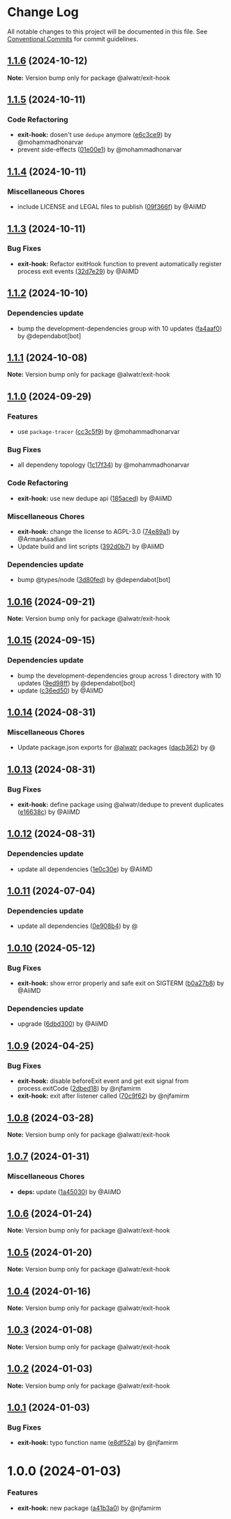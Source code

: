 # Change Log

All notable changes to this project will be documented in this file.
See [Conventional Commits](https://conventionalcommits.org) for commit guidelines.

## [1.1.6](https://github.com/Alwatr/nanolib/compare/@alwatr/exit-hook@1.1.5...@alwatr/exit-hook@1.1.6) (2024-10-12)

**Note:** Version bump only for package @alwatr/exit-hook

## [1.1.5](https://github.com/Alwatr/nanolib/compare/@alwatr/exit-hook@1.1.4...@alwatr/exit-hook@1.1.5) (2024-10-11)

### Code Refactoring

* **exit-hook:** dosen't use `dedupe` anymore ([e6c3ce9](https://github.com/Alwatr/nanolib/commit/e6c3ce91be0a42d5d1f857eca824a200eacc911c)) by @mohammadhonarvar
* prevent side-effects ([01e00e1](https://github.com/Alwatr/nanolib/commit/01e00e191385cc92b28677df0c01a085916ae677)) by @mohammadhonarvar

## [1.1.4](https://github.com/Alwatr/nanolib/compare/@alwatr/exit-hook@1.1.3...@alwatr/exit-hook@1.1.4) (2024-10-11)

### Miscellaneous Chores

* include LICENSE and LEGAL files to publish ([09f366f](https://github.com/Alwatr/nanolib/commit/09f366f680bfa9fb26acb2cd1ccbc68c5a9e9ad8)) by @AliMD

## [1.1.3](https://github.com/Alwatr/nanolib/compare/@alwatr/exit-hook@1.1.2...@alwatr/exit-hook@1.1.3) (2024-10-11)

### Bug Fixes

* **exit-hook:** Refactor exitHook function to prevent automatically register process exit events ([32d7e29](https://github.com/Alwatr/nanolib/commit/32d7e29dcd89dd4b7dc1a57da391ba8e70f5021d)) by @AliMD

## [1.1.2](https://github.com/Alwatr/nanolib/compare/@alwatr/exit-hook@1.1.1...@alwatr/exit-hook@1.1.2) (2024-10-10)

### Dependencies update

* bump the development-dependencies group with 10 updates ([fa4aaf0](https://github.com/Alwatr/nanolib/commit/fa4aaf04c907ecae06aa14000ce35216170c15ad)) by @dependabot[bot]

## [1.1.1](https://github.com/Alwatr/nanolib/compare/@alwatr/exit-hook@1.1.0...@alwatr/exit-hook@1.1.1) (2024-10-08)

**Note:** Version bump only for package @alwatr/exit-hook

## [1.1.0](https://github.com/Alwatr/nanolib/compare/@alwatr/exit-hook@1.0.16...@alwatr/exit-hook@1.1.0) (2024-09-29)

### Features

* use `package-tracer` ([cc3c5f9](https://github.com/Alwatr/nanolib/commit/cc3c5f9c1a3d03f0d81b46835665f16a0426fd0d)) by @mohammadhonarvar

### Bug Fixes

* all dependeny topology ([1c17f34](https://github.com/Alwatr/nanolib/commit/1c17f349adf3e98e2a80ab2da4f0f81028dc9c5f)) by @mohammadhonarvar

### Code Refactoring

* **exit-hook:** use new dedupe api ([185aced](https://github.com/Alwatr/nanolib/commit/185aced6566ba986062fbc0d936fb8090430f681)) by @AliMD

### Miscellaneous Chores

* **exit-hook:** change the license to AGPL-3.0 ([74e89a1](https://github.com/Alwatr/nanolib/commit/74e89a18044831c225649494734d284bb95d4629)) by @ArmanAsadian
* Update build and lint scripts ([392d0b7](https://github.com/Alwatr/nanolib/commit/392d0b71f446bce336b0256119a80f07aff794ba)) by @AliMD

### Dependencies update

* bump @types/node ([3d80fed](https://github.com/Alwatr/nanolib/commit/3d80fedaf720af792feb060c2f81c737ebb84e11)) by @dependabot[bot]

## [1.0.16](https://github.com/Alwatr/nanolib/compare/@alwatr/exit-hook@1.0.15...@alwatr/exit-hook@1.0.16) (2024-09-21)

**Note:** Version bump only for package @alwatr/exit-hook

## [1.0.15](https://github.com/Alwatr/nanolib/compare/@alwatr/exit-hook@1.0.14...@alwatr/exit-hook@1.0.15) (2024-09-15)

### Dependencies update

* bump the development-dependencies group across 1 directory with 10 updates ([9ed98ff](https://github.com/Alwatr/nanolib/commit/9ed98ffd0668d5a36e255c82edab3af53bffda8f)) by @dependabot[bot]
* update ([c36ed50](https://github.com/Alwatr/nanolib/commit/c36ed50f68da2f5608ccd96119963a16cfacb4ce)) by @AliMD

## [1.0.14](https://github.com/Alwatr/nanolib/compare/@alwatr/exit-hook@1.0.13...@alwatr/exit-hook@1.0.14) (2024-08-31)

### Miscellaneous Chores

* Update package.json exports for [@alwatr](https://github.com/alwatr) packages ([dacb362](https://github.com/Alwatr/nanolib/commit/dacb362b145e3c51b4aba00ff643687a3fac11d2)) by @

## [1.0.13](https://github.com/Alwatr/nanolib/compare/@alwatr/exit-hook@1.0.12...@alwatr/exit-hook@1.0.13) (2024-08-31)

### Bug Fixes

* **exit-hook:** define package using @alwatr/dedupe to prevent duplicates ([e16638c](https://github.com/Alwatr/nanolib/commit/e16638cb69639f1c7c1316d72db8032fef617d00)) by @AliMD

## [1.0.12](https://github.com/Alwatr/nanolib/compare/@alwatr/exit-hook@1.0.11...@alwatr/exit-hook@1.0.12) (2024-08-31)

### Dependencies update

* update all dependencies ([1e0c30e](https://github.com/Alwatr/nanolib/commit/1e0c30e6a3a8e19deb5185814e24ab6c08dca573)) by @AliMD

## [1.0.11](https://github.com/Alwatr/nanolib/compare/@alwatr/exit-hook@1.0.10...@alwatr/exit-hook@1.0.11) (2024-07-04)

### Dependencies update

* update all dependencies ([0e908b4](https://github.com/Alwatr/nanolib/commit/0e908b476a6b976ec2447f864c8cafcbb8a0f099)) by @

## [1.0.10](https://github.com/Alwatr/nanolib/compare/@alwatr/exit-hook@1.0.9...@alwatr/exit-hook@1.0.10) (2024-05-12)

### Bug Fixes

* **exit-hook:** show error properly and safe exit on SIGTERM ([b0a27b8](https://github.com/Alwatr/nanolib/commit/b0a27b8c89945069c98637269f976b5e9f3618c0)) by @AliMD

### Dependencies update

* upgrade ([6dbd300](https://github.com/Alwatr/nanolib/commit/6dbd300642c9bcc9e7d0b281e244bf1b06eb1c38)) by @AliMD

## [1.0.9](https://github.com/Alwatr/nanolib/compare/@alwatr/exit-hook@1.0.8...@alwatr/exit-hook@1.0.9) (2024-04-25)

### Bug Fixes

* **exit-hook:** disable beforeExit event and get exit signal from process.exitCode ([2dbed18](https://github.com/Alwatr/nanolib/commit/2dbed18455ab252f686c7af58b9c5bf39f818f0d)) by @njfamirm
* **exit-hook:** exit after listener called ([70c9f62](https://github.com/Alwatr/nanolib/commit/70c9f624899f87bb417f189792144aa05fca99ba)) by @njfamirm

## [1.0.8](https://github.com/Alwatr/nanolib/compare/@alwatr/exit-hook@1.0.7...@alwatr/exit-hook@1.0.8) (2024-03-28)

**Note:** Version bump only for package @alwatr/exit-hook

## [1.0.7](https://github.com/Alwatr/nanolib/compare/@alwatr/exit-hook@1.0.6...@alwatr/exit-hook@1.0.7) (2024-01-31)

### Miscellaneous Chores

* **deps:** update ([1a45030](https://github.com/Alwatr/nanolib/commit/1a450305440b710a300787d4ca24b1ed8c6a39d7)) by @AliMD

## [1.0.6](https://github.com/Alwatr/nanolib/compare/@alwatr/exit-hook@1.0.5...@alwatr/exit-hook@1.0.6) (2024-01-24)

**Note:** Version bump only for package @alwatr/exit-hook

## [1.0.5](https://github.com/Alwatr/nanolib/compare/@alwatr/exit-hook@1.0.4...@alwatr/exit-hook@1.0.5) (2024-01-20)

**Note:** Version bump only for package @alwatr/exit-hook

## [1.0.4](https://github.com/Alwatr/nanolib/compare/@alwatr/exit-hook@1.0.3...@alwatr/exit-hook@1.0.4) (2024-01-16)

**Note:** Version bump only for package @alwatr/exit-hook

## [1.0.3](https://github.com/Alwatr/nanolib/compare/@alwatr/exit-hook@1.0.2...@alwatr/exit-hook@1.0.3) (2024-01-08)

**Note:** Version bump only for package @alwatr/exit-hook

## [1.0.2](https://github.com/Alwatr/nanolib/compare/@alwatr/exit-hook@1.0.1...@alwatr/exit-hook@1.0.2) (2024-01-03)

**Note:** Version bump only for package @alwatr/exit-hook

## [1.0.1](https://github.com/Alwatr/nanolib/compare/@alwatr/exit-hook@1.0.0...@alwatr/exit-hook@1.0.1) (2024-01-03)

### Bug Fixes

- **exit-hook:** typo function name ([e8df52a](https://github.com/Alwatr/nanolib/commit/e8df52a8f527e653025abe6a8bc54719498db83e)) by @njfamirm

# 1.0.0 (2024-01-03)

### Features

- **exit-hook:** new package ([a41b3a0](https://github.com/Alwatr/nanolib/commit/a41b3a01a4e6af595521e506326678eb96491a11)) by @njfamirm
